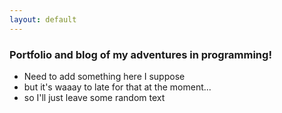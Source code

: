 ```yaml
---
layout: default
---
```



### Portfolio and blog of my adventures in programming!

- Need to add something here I suppose
- but it's waaay to late for that at the moment...
- so I'll just leave some random text
